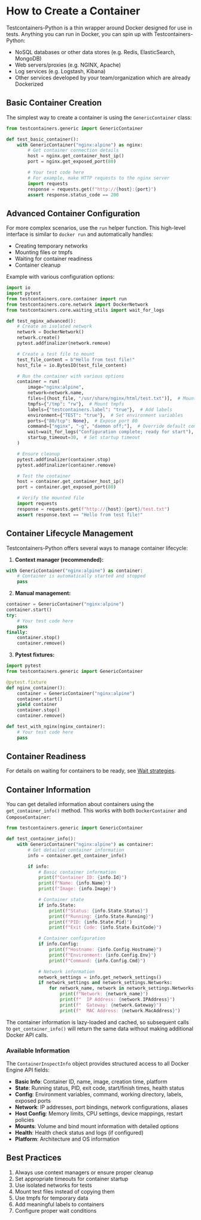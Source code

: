 # How to Create a Container

Testcontainers-Python is a thin wrapper around Docker designed for use in tests. Anything you can run in Docker, you can spin up with Testcontainers-Python:

- NoSQL databases or other data stores (e.g. Redis, ElasticSearch, MongoDB)
- Web servers/proxies (e.g. NGINX, Apache)
- Log services (e.g. Logstash, Kibana)
- Other services developed by your team/organization which are already Dockerized

## Basic Container Creation

The simplest way to create a container is using the `GenericContainer` class:

```python
from testcontainers.generic import GenericContainer

def test_basic_container():
    with GenericContainer("nginx:alpine") as nginx:
        # Get container connection details
        host = nginx.get_container_host_ip()
        port = nginx.get_exposed_port(80)

        # Your test code here
        # For example, make HTTP requests to the nginx server
        import requests
        response = requests.get(f"http://{host}:{port}")
        assert response.status_code == 200
```

## Advanced Container Configuration

For more complex scenarios, use the `run` helper function. This high-level interface is similar to `docker run` and automatically handles:

- Creating temporary networks
- Mounting files or tmpfs
- Waiting for container readiness
- Container cleanup

Example with various configuration options:

```python
import io
import pytest
from testcontainers.core.container import run
from testcontainers.core.network import DockerNetwork
from testcontainers.core.waiting_utils import wait_for_logs

def test_nginx_advanced():
    # Create an isolated network
    network = DockerNetwork()
    network.create()
    pytest.addfinalizer(network.remove)

    # Create a test file to mount
    test_file_content = b"Hello from test file!"
    host_file = io.BytesIO(test_file_content)

    # Run the container with various options
    container = run(
        image="nginx:alpine",
        network=network.name,
        files=[(host_file, "/usr/share/nginx/html/test.txt")],  # Mount file
        tmpfs={"/tmp": "rw"},  # Mount tmpfs
        labels={"testcontainers.label": "true"},  # Add labels
        environment={"TEST": "true"},  # Set environment variables
        ports={"80/tcp": None},  # Expose port 80
        command=["nginx", "-g", "daemon off;"],  # Override default command
        wait=wait_for_logs("Configuration complete; ready for start"),  # Wait for logs
        startup_timeout=30,  # Set startup timeout
    )

    # Ensure cleanup
    pytest.addfinalizer(container.stop)
    pytest.addfinalizer(container.remove)

    # Test the container
    host = container.get_container_host_ip()
    port = container.get_exposed_port(80)

    # Verify the mounted file
    import requests
    response = requests.get(f"http://{host}:{port}/test.txt")
    assert response.text == "Hello from test file!"
```

## Container Lifecycle Management

Testcontainers-Python offers several ways to manage container lifecycle:

1. **Context manager (recommended):**
```python
with GenericContainer("nginx:alpine") as container:
    # Container is automatically started and stopped
    pass
```

2. **Manual management:**
```python
container = GenericContainer("nginx:alpine")
container.start()
try:
    # Your test code here
    pass
finally:
    container.stop()
    container.remove()
```

3. **Pytest fixtures:**
```python
import pytest
from testcontainers.generic import GenericContainer

@pytest.fixture
def nginx_container():
    container = GenericContainer("nginx:alpine")
    container.start()
    yield container
    container.stop()
    container.remove()

def test_with_nginx(nginx_container):
    # Your test code here
    pass
```

## Container Readiness

For details on waiting for containers to be ready, see [Wait strategies](wait_strategies.md).

## Container Information

You can get detailed information about containers using the `get_container_info()` method. This works with both `DockerContainer` and `ComposeContainer`:

```python
from testcontainers.generic import GenericContainer

def test_container_info():
    with GenericContainer("nginx:alpine") as container:
        # Get detailed container information
        info = container.get_container_info()

        if info:
            # Basic container information
            print(f"Container ID: {info.Id}")
            print(f"Name: {info.Name}")
            print(f"Image: {info.Image}")

            # Container state
            if info.State:
                print(f"Status: {info.State.Status}")
                print(f"Running: {info.State.Running}")
                print(f"PID: {info.State.Pid}")
                print(f"Exit Code: {info.State.ExitCode}")

            # Container configuration
            if info.Config:
                print(f"Hostname: {info.Config.Hostname}")
                print(f"Environment: {info.Config.Env}")
                print(f"Command: {info.Config.Cmd}")

            # Network information
            network_settings = info.get_network_settings()
            if network_settings and network_settings.Networks:
                for network_name, network in network_settings.Networks.items():
                    print(f"Network: {network_name}")
                    print(f"  IP Address: {network.IPAddress}")
                    print(f"  Gateway: {network.Gateway}")
                    print(f"  MAC Address: {network.MacAddress}")
```

The container information is lazy-loaded and cached, so subsequent calls to `get_container_info()` will return the same data without making additional Docker API calls.

### Available Information

The `ContainerInspectInfo` object provides structured access to all Docker Engine API fields:

- **Basic Info**: Container ID, name, image, creation time, platform
- **State**: Running status, PID, exit code, start/finish times, health status
- **Config**: Environment variables, command, working directory, labels, exposed ports
- **Network**: IP addresses, port bindings, network configurations, aliases
- **Host Config**: Memory limits, CPU settings, device mappings, restart policies
- **Mounts**: Volume and bind mount information with detailed options
- **Health**: Health check status and logs (if configured)
- **Platform**: Architecture and OS information

## Best Practices

1. Always use context managers or ensure proper cleanup
2. Set appropriate timeouts for container startup
3. Use isolated networks for tests
4. Mount test files instead of copying them
5. Use tmpfs for temporary data
6. Add meaningful labels to containers
7. Configure proper wait conditions
